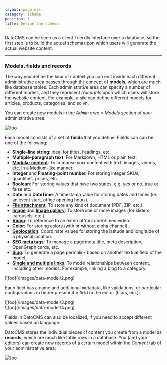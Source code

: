 ```yaml
---
layout: page.ejs
category: schema
position: 1
title: Define the schema
---
```


DatoCMS can be seen as a client-friendly interface over a database, so the first step is to build the actual schema upon which users will generate the actual website content.

---

### Models, fields and records

The way you define the kind of content you can edit inside each different administrative area passes through the concept of <strong>models</strong>, which are much like database tables. Each administrative area can specify a number of different models, and they represent <em>blueprints</em> upon which users will store the website content. For example, a site can define different models for articles, products, categories, and so on. 

You can create new models in the *Admin area > Models* section of your administrative area:

![foo](/images/data-model/1.png)

Each model consists of a set of <strong>fields</strong> that you define. Fields can can be one of the following:

* **Single-line string**: Ideal for titles, headings, etc.
* **Multiple-paragraph text**: For Markdown, HTML or plain text.
* [**Modular content**](/schema/modular-content.html): To compose your content with text, images, videos, etc. in a Medium-like manner.
* **Integer** and **Floating-point number**: For storing integer SKUs, quantities, prices, etc.
* **Boolean**: For storing values that have two states, e.g. yes or no, true or false etc.
* **Date** and **DateTime**: A timestamp value for storing dates and times (ie. an event start, office opening hours).
* [**File attachment**](/other/fields.html#file-attachment-fields): To store any kind of document (PDF, ZIP, etc.).
* [**Image**](/other/fields.html#image-fields) and [**Image gallery**](/other/fields.html#image-gallery-fields): To store one or more images (for sliders, carousels, etc.).
* [**Video**](/other/fields.html#video-fields): To reference to an external YouTube/Vimeo video.
* [**Color**](/other/fields.html#color-fields): For storing colors (with or without alpha channel).
* [**Geolocation**](/other/fields.html#geolocation-fields): Coordinate values for storing the latitude and longitude of a physical location.
* [**SEO meta tags**](/other/fields.html#seo-meta-tags-fields): To manage a page meta title, meta description, OpenGraph cards, etc.
* [**Slug**](/schema/slug-permalinks.html): To generate a page permalink based on another textual field of the model.
* [**Single and multiple links**](/schema/links.html): To model relationships between content, including other models. For example, linking a blog to a category.

<div class="small">
![foo](/images/data-model/2.png)
</div>
    
Each field has a name and additional metadata, like validations, or particular configurations to better present the field to the editor (hints, etc.):

<div class="two">
  <div>![foo](/images/data-model/3.png)</div>
  <div>![foo](/images/data-model/4.png)</div>
</div>

Fields in DatoCMS can also be localized, if you need to accept different values based on language.

DatoCMS stores the individual pieces of content you create from a model as <strong>records</strong>, which are much like table rows in a database. You (and your editors) can create new records of a certain model within the *Content* tab of your administrative area:

![foo](/images/data-model/5.png)
